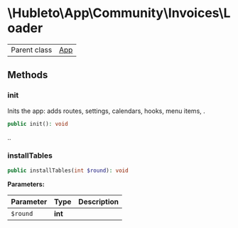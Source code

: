 
# \Hubleto\App\Community\Invoices\Loader
<table class='table-default dense'>
<tr><td>Parent class</td><td><a href="../../../Framework/App">App</a></td></tr></table>


## Methods

### init

Inits the app: adds routes, settings, calendars, hooks, menu items, .

```php
public init(): void
```

..


### installTables

```php
public installTables(int $round): void
```

**Parameters:**

| Parameter | Type    | Description |
|-----------|---------|-------------|
| `$round`  | **int** |             |

